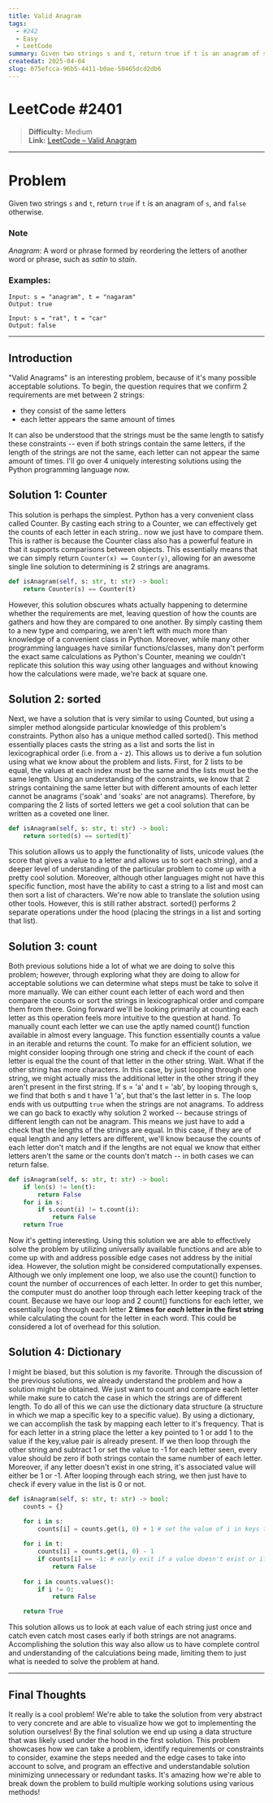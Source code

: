 ```yaml
---
title: Valid Anagram
tags:
  - #242
  - Easy
  - LeetCode
summary: Given two strings s and t, return true if t is an anagram of s, and false otherwise.
createdat: 2025-04-04
slug: 075efcca-96b5-4411-b0ae-50465dcd2db6
---
```


# LeetCode #2401

> **Difficulty:** Medium\
> **Link:** [LeetCode – Valid Anagram](https://leetcode.com/problems/valid-anagram/)

---

# Problem

Given two strings `s` and `t`, return `true` if `t` is an anagram of `s`, and `false` otherwise.

### Note

_Anagram_: A word or phrase formed by reordering the letters of another word or phrase, such as _satin_ to _stain_.

### Examples:

```
Input: s = "anagram", t = "nagaram"
Output: true
```

```
Input: s = "rat", t = "car"
Output: false
```

---

## Introduction

"Valid Anagrams" is an interesting problem, because of it's many possible acceptable solutions. To begin, the question requires that we confirm 2 requirements are met between 2 strings:

- they consist of the same letters
- each letter appears the same amount of times

It can also be understood that the strings must be the same length to satisfy these constraints -- even if both strings contain the same letters, if the length of the strings are not the same, each letter can not appear the same amount of times. I'll go over 4 uniquely interesting solutions using the Python programming language now.

## Solution 1: Counter

This solution is perhaps the simplest. Python has a very convenient class called Counter. By casting each string to a Counter, we can effectively get the counts of each letter in each string.. now we just have to compare them. This is rather is because the Counter class also has a powerful feature in that it supports comparisons between objects. This essentially means that we can simply return `Counter(x) == Counter(y)`, allowing for an awesome single line solution to determining is 2 strings are anagrams.

```python
def isAnagram(self, s: str, t: str) -> bool:
    return Counter(s) == Counter(t)
```

However, this solution obscures whats actually happening to determine whether the requirements are met, leaving question of how the counts are gathers and how they are compared to one another. By simply casting them to a new type and comparing, we aren't left with much more than knowledge of a convenient class in Python. Moreover, while many other programming languages have similar functions/classes, many don't perform the exact same calculations as Python's Counter, meaning we couldn't replicate this solution this way using other languages and without knowing how the calculations were made, we're back at square one.

## Solution 2: sorted

Next, we have a solution that is very similar to using Counted, but using a simpler method alongside particular knowledge of this problem's constraints. Python also has a unique method called sorted(). This method essentially places casts the string as a list and sorts the list in lexicographical order (i.e. from a - z). This allows us to derive a fun solution using what we know about the problem and lists. First, for 2 lists to be equal, the values at each index must be the same and the lists must be the same length. Using an understanding of the constraints, we know that 2 strings containing the same letter but with different amounts of each letter cannot be anagrams ('soak' and 'soaks' are not anagrams). Therefore, by comparing the 2 lists of sorted letters we get a cool solution that can be written as a coveted one liner.

```python
def isAnagram(self, s: str, t: str) -> bool:
    return sorted(s) == sorted(t)`
```

This solution allows us to apply the functionality of lists, unicode values (the score that gives a value to a letter and allows us to sort each string), and a deeper level of understanding of the particular problem to come up with a pretty cool solution. Moreover, although other languages might not have this specific function, most have the ability to cast a string to a list and most can then sort a list of characters. We're now able to translate the solution using other tools. However, this is still rather abstract. sorted() performs 2 separate operations under the hood (placing the strings in a list and sorting that list).

## Solution 3: count

Both previous solutions hide a lot of what we are doing to solve this problem; however, through exploring what they are doing to allow for acceptable solutions we can determine what steps must be take to solve it more manually. We can either count each letter of each word and then compare the counts or sort the strings in lexicographical order and compare them from there. Going forward we'll be looking primarily at counting each letter as this operation feels more intuitive to the question at hand. To manually count each letter we can use the aptly named count() function available in almost every language. This function essentially counts a value in an iterable and returns the count. To make for an efficient solution, we might consider looping through one string and check if the count of each letter is equal the the count of that letter in the other string. Wait. What if the other string has more characters. In this case, by just looping through one string, we might actually miss the additional letter in the other string if they aren't present in the first string. If s = 'a' and t = 'ab', by looping through s, we find that both s and t have 1 'a', but that's the last letter in s. The loop ends with us outputting `true` when the strings are not anagrams. To address we can go back to exactly why solution 2 worked -- because strings of different length can not be anagram. This means we just have to add a check that the lengths of the strings are equal. In this case, if they are of equal length and any letters are different, we'll know because the counts of each letter don't match and if the lengths are not equal we know that either letters aren't the same or the counts don't match -- in both cases we can return false.

```python
def isAnagram(self, s: str, t: str) -> bool:
    if len(s) != len(t):
        return False
    for i in s:
        if s.count(i) != t.count(i):
            return False
    return True
```

Now it's getting interesting. Using this solution we are able to effectively solve the problem by utilizing universally available functions and are able to come up with and address possible edge cases not address by the initial idea. However, the solution might be considered computationally expenses. Although we only implement one loop, we also use the count() function to count the number of occurrences of each letter. In order to get this number, the computer must do another loop through each letter keeping track of the count. Because we have our loop and 2 count() functions for each letter, we essentially loop through each letter **2 times for _each_ letter in the first string** while calculating the count for the letter in each word. This could be considered a lot of overhead for this solution.

## Solution 4: Dictionary

I might be biased, but this solution is my favorite. Through the discussion of the previous solutions, we already understand the problem and how a solution might be obtained. We just want to count and compare each letter while make sure to catch the case in which the strings are of different length. To do all of this we can use the dictionary data structure (a structure in which we map a specific key to a specific value). By using a dictionary, we can accomplish the task by mapping each letter to it's frequency. That is for each letter in a string place the letter a key pointed to 1 or add 1 to the value if the key,value pair is already present. If we then loop through the other string and subtract 1 or set the value to -1 for each letter seen, every value should be zero if both strings contain the same number of each letter. Moreover, if any letter doesn't exist in one string, it's associated value will either be 1 or -1. After looping through each string, we then just have to check if every value in the list is 0 or not.

```python
def isAnagram(self, s: str, t: str) -> bool:
    counts = {}

    for i in s:
        counts[i] = counts.get(i, 0) + 1 # set the value of i in keys to i + 1 or 0 + 1 if i isn't present
    
    for i in t:
        counts[i] = counts.get(i, 0) - 1
        if counts[i] == -1: # early exit if a value doesn't exist or if a letter has appear more times than in s
            return False
    
    for i in counts.values():
        if i != 0:
            return False

    return True
```

This solution allows us to look at each value of each string just once and catch even catch most cases early if both strings are not anagrams. Accomplishing the solution this way also allow us to have complete control and understanding of the calculations being made, limiting them to just what is needed to solve the problem at hand.

---

## Final Thoughts

It really is a cool problem! We're able to take the solution from very abstract to very concrete and are able to visualize how we got to implementing the solution ourselves! By the final solution we end up using a data structure that was likely used under the hood in the first solution. This problem showcases how we can take a problem, identify requirements or constraints to consider, examine the steps needed and the edge cases to take into account to solve, and program an effective and understandable solution minimizing unnecessary or redundant tasks. It's amazing how we're able to break down the problem to build multiple working solutions using various methods!
